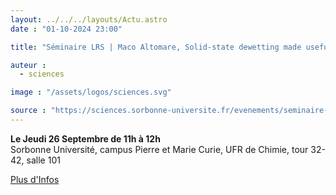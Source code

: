 ```yaml
---
layout: ../../../layouts/Actu.astro
date : "01-10-2024 23:00"

title: "Séminaire LRS | Maco Altomare, Solid-state dewetting made useful: Model nanoparticle electrodes for electrocatalysis"

auteur :
  - sciences

image : "/assets/logos/sciences.svg"

source : "https://sciences.sorbonne-universite.fr/evenements/seminaire-lrs-maco-altomare-solid-state-dewetting-made-useful-model-nanoparticle"
---
```


__Le Jeudi 26 Septembre de 11h à 12h__  
Sorbonne Université, campus Pierre et Marie Curie, UFR de Chimie, tour 32-42, salle 101

[Plus d'Infos](https://sciences.sorbonne-universite.fr/evenements/seminaire-lrs-maco-altomare-solid-state-dewetting-made-useful-model-nanoparticle)